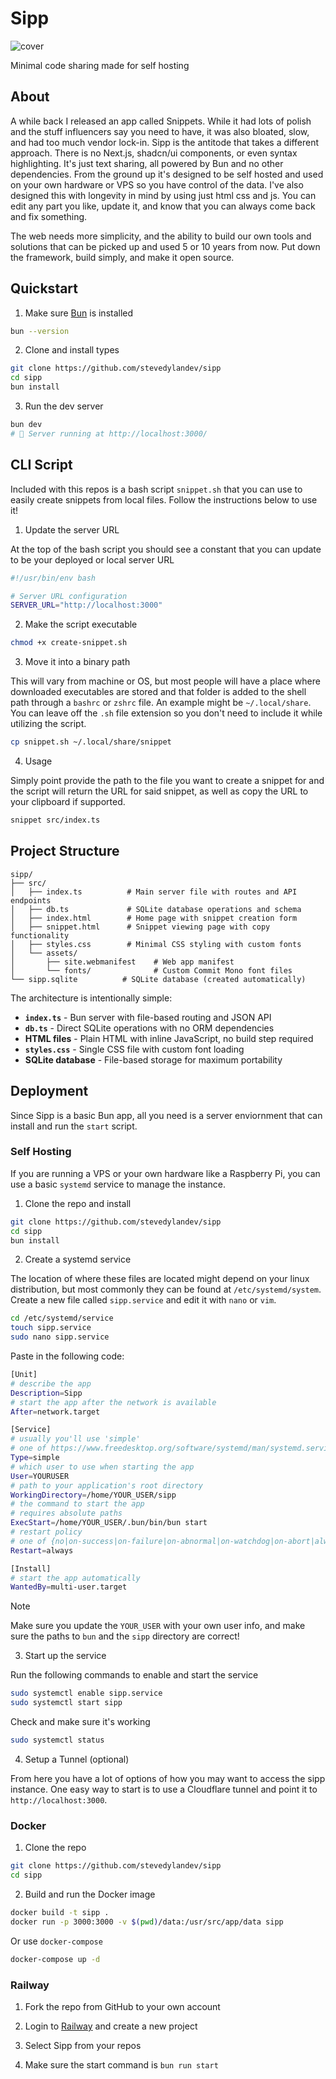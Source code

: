 # Sipp

![cover](https://sipp.so/assets/og.png)

Minimal code sharing made for self hosting

## About

A while back I released an app called Snippets. While it had lots of polish and the stuff influencers say you need to have, it was also bloated, slow, and had too much vendor lock-in. Sipp is the antitode that takes a different approach. There is no Next.js, shadcn/ui components, or even syntax highlighting. It's just text sharing, all powered by Bun and no other dependencies. From the ground up it's designed to be self hosted and used on your own hardware or VPS so you have control of the data. I've also designed this with longevity in mind by using just html css and js. You can edit any part you like, update it, and know that you can always come back and fix something.

The web needs more simplicity, and the ability to build our own tools and solutions that can be picked up and used 5 or 10 years from now. Put down the framework, build simply, and make it open source.

## Quickstart

1. Make sure [Bun](https://bun.com) is installed

```bash
bun --version
```

2. Clone and install types

```bash
git clone https://github.com/stevedylandev/sipp
cd sipp
bun install
```

3. Run the dev server

```bash
bun dev
# 🚀 Server running at http://localhost:3000/
```

## CLI Script

Included with this repos is a bash script `snippet.sh` that you can use to easily create snippets from local files. Follow the instructions below to use it!

1. Update the server URL

At the top of the bash script you should see a constant that you can update to be your deployed or local server URL

```bash
#!/usr/bin/env bash

# Server URL configuration
SERVER_URL="http://localhost:3000"
```

2. Make the script executable

```bash
chmod +x create-snippet.sh
```

3. Move it into a binary path

This will vary from machine or OS, but most people will have a place where downloaded executables are stored and that folder is added to the shell path through a `bashrc` or `zshrc` file. An example might be `~/.local/share`. You can leave off the `.sh` file extension so you don't need to include it while utilizing the script.

```bash
cp snippet.sh ~/.local/share/snippet
```

4. Usage

Simply point provide the path to the file you want to create a snippet for and the script will return the URL for said snippet, as well as copy the URL to your clipboard if supported.

```bash
snippet src/index.ts
```

## Project Structure

```
sipp/
├── src/
│   ├── index.ts          # Main server file with routes and API endpoints
│   ├── db.ts             # SQLite database operations and schema
│   ├── index.html        # Home page with snippet creation form
│   ├── snippet.html      # Snippet viewing page with copy functionality
│   ├── styles.css        # Minimal CSS styling with custom fonts
│   └── assets/
│       ├── site.webmanifest    # Web app manifest
│       └── fonts/              # Custom Commit Mono font files
└── sipp.sqlite          # SQLite database (created automatically)
```

The architecture is intentionally simple:
- **`index.ts`** - Bun server with file-based routing and JSON API
- **`db.ts`** - Direct SQLite operations with no ORM dependencies
- **HTML files** - Plain HTML with inline JavaScript, no build step required
- **`styles.css`** - Single CSS file with custom font loading
- **SQLite database** - File-based storage for maximum portability

## Deployment

Since Sipp is a basic Bun app, all you need is a server enviornment that can install and run the `start` script.

### Self Hosting

If you are running a VPS or your own hardware like a Raspberry Pi, you can use a basic `systemd` service to manage the instance.

1. Clone the repo and install

```bash
git clone https://github.com/stevedylandev/sipp
cd sipp
bun install
```

2. Create a systemd service

The location of where these files are located might depend on your linux distribution, but most commonly they can be found at `/etc/systemd/system`. Create a new file called `sipp.service` and edit it with `nano` or `vim`.

```bash
cd /etc/systemd/service
touch sipp.service
sudo nano sipp.service
```

Paste in the following code:

```bash
[Unit]
# describe the app
Description=Sipp
# start the app after the network is available
After=network.target

[Service]
# usually you'll use 'simple'
# one of https://www.freedesktop.org/software/systemd/man/systemd.service.html#Type=
Type=simple
# which user to use when starting the app
User=YOURUSER
# path to your application's root directory
WorkingDirectory=/home/YOUR_USER/sipp
# the command to start the app
# requires absolute paths
ExecStart=/home/YOUR_USER/.bun/bin/bun start
# restart policy
# one of {no|on-success|on-failure|on-abnormal|on-watchdog|on-abort|always}
Restart=always

[Install]
# start the app automatically
WantedBy=multi-user.target
```

> [!NOTE]
> Make sure you update the `YOUR_USER` with your own user info, and make sure the paths to `bun` and the `sipp` directory are correct!

3. Start up the service

Run the following commands to enable and start the service

```bash
sudo systemctl enable sipp.service
sudo systemctl start sipp
```

Check and make sure it's working

```bash
sudo systemctl status
```

4. Setup a Tunnel (optional)

From here you have a lot of options of how you may want to access the sipp instance. One easy way to start is to use a Cloudflare tunnel and point it to `http://localhost:3000`.


### Docker

1. Clone the repo

```bash
git clone https://github.com/stevedylandev/sipp
cd sipp
```

2. Build and run the Docker image

```bash
docker build -t sipp .
docker run -p 3000:3000 -v $(pwd)/data:/usr/src/app/data sipp
```

Or use `docker-compose`

```bash
docker-compose up -d
```

### Railway

1. Fork the repo from GitHub to your own account

2. Login to [Railway](https://railway.com) and create a new project

3. Select Sipp from your repos

4. Make sure the start command is `bun run start`
